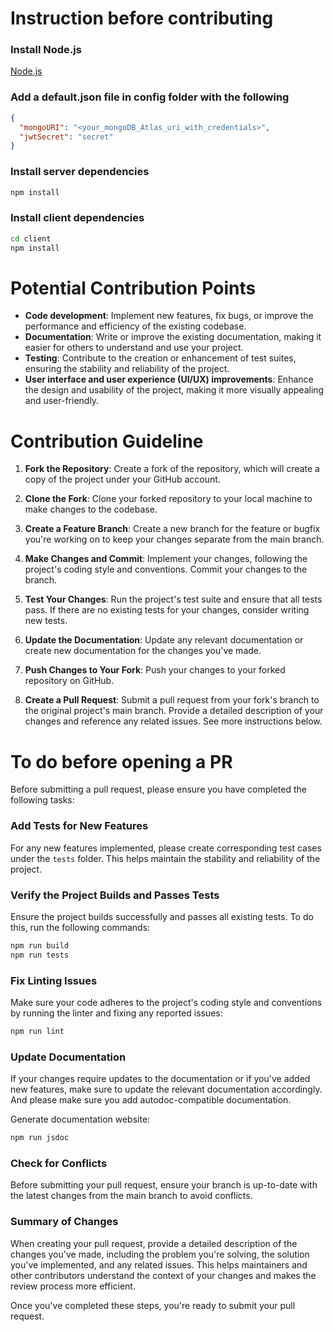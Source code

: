 # Instruction before contributing

### Install Node.js

[Node.js](https://nodejs.org/en)

### Add a default.json file in config folder with the following

```json
{
  "mongoURI": "<your_mongoDB_Atlas_uri_with_credentials>",
  "jwtSecret": "secret"
}
```

### Install server dependencies

```bash
npm install
```

### Install client dependencies

```bash
cd client
npm install
```

# Potential Contribution Points
- **Code development**: Implement new features, fix bugs, or improve the performance and efficiency of the existing codebase.
- **Documentation**: Write or improve the existing documentation, making it easier for others to understand and use your project.
- **Testing**: Contribute to the creation or enhancement of test suites, ensuring the stability and reliability of the project.
- **User interface and user experience (UI/UX) improvements**: Enhance the design and usability of the project, making it more visually appealing and user-friendly.

# Contribution Guideline

1. **Fork the Repository**: Create a fork of the repository, which will create a copy of the project under your GitHub account.

2. **Clone the Fork**: Clone your forked repository to your local machine to make changes to the codebase.

3. **Create a Feature Branch**: Create a new branch for the feature or bugfix you're working on to keep your changes separate from the main branch.

4. **Make Changes and Commit**: Implement your changes, following the project's coding style and conventions. Commit your changes to the branch.

5. **Test Your Changes**: Run the project's test suite and ensure that all tests pass. If there are no existing tests for your changes, consider writing new tests.

6. **Update the Documentation**: Update any relevant documentation or create new documentation for the changes you've made.

7. **Push Changes to Your Fork**: Push your changes to your forked repository on GitHub.

8. **Create a Pull Request**: Submit a pull request from your fork's branch to the original project's main branch. Provide a detailed description of your changes and reference any related issues. See more instructions below.

# To do before opening a PR

Before submitting a pull request, please ensure you have completed the following tasks:

### Add Tests for New Features

For any new features implemented, please create corresponding test cases under the `tests` folder. This helps maintain the stability and reliability of the project.

### Verify the Project Builds and Passes Tests

Ensure the project builds successfully and passes all existing tests. To do this, run the following commands:

```bash
npm run build
npm run tests
```

### Fix Linting Issues

Make sure your code adheres to the project's coding style and conventions by running the linter and fixing any reported issues:
```bash
npm run lint
```

### Update Documentation

If your changes require updates to the documentation or if you've added new features, make sure to update the relevant documentation accordingly. And please make sure you add autodoc-compatible documentation.

Generate documentation website:
```bash
npm run jsdoc
```

### Check for Conflicts

Before submitting your pull request, ensure your branch is up-to-date with the latest changes from the main branch to avoid conflicts.

### Summary of Changes

When creating your pull request, provide a detailed description of the changes you've made, including the problem you're solving, the solution you've implemented, and any related issues. This helps maintainers and other contributors understand the context of your changes and makes the review process more efficient.

Once you've completed these steps, you're ready to submit your pull request.